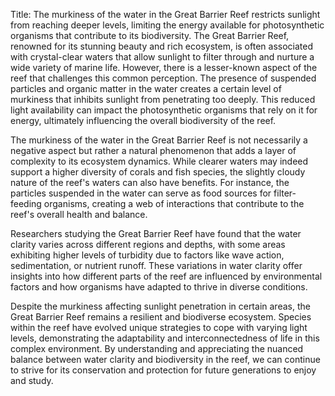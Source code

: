 Title: The murkiness of the water in the Great Barrier Reef restricts sunlight from reaching deeper levels, limiting the energy available for photosynthetic organisms that contribute to its biodiversity.
The Great Barrier Reef, renowned for its stunning beauty and rich ecosystem, is often associated with crystal-clear waters that allow sunlight to filter through and nurture a wide variety of marine life. However, there is a lesser-known aspect of the reef that challenges this common perception. The presence of suspended particles and organic matter in the water creates a certain level of murkiness that inhibits sunlight from penetrating too deeply. This reduced light availability can impact the photosynthetic organisms that rely on it for energy, ultimately influencing the overall biodiversity of the reef.

The murkiness of the water in the Great Barrier Reef is not necessarily a negative aspect but rather a natural phenomenon that adds a layer of complexity to its ecosystem dynamics. While clearer waters may indeed support a higher diversity of corals and fish species, the slightly cloudy nature of the reef's waters can also have benefits. For instance, the particles suspended in the water can serve as food sources for filter-feeding organisms, creating a web of interactions that contribute to the reef's overall health and balance.

Researchers studying the Great Barrier Reef have found that the water clarity varies across different regions and depths, with some areas exhibiting higher levels of turbidity due to factors like wave action, sedimentation, or nutrient runoff. These variations in water clarity offer insights into how different parts of the reef are influenced by environmental factors and how organisms have adapted to thrive in diverse conditions.

Despite the murkiness affecting sunlight penetration in certain areas, the Great Barrier Reef remains a resilient and biodiverse ecosystem. Species within the reef have evolved unique strategies to cope with varying light levels, demonstrating the adaptability and interconnectedness of life in this complex environment. By understanding and appreciating the nuanced balance between water clarity and biodiversity in the reef, we can continue to strive for its conservation and protection for future generations to enjoy and study.